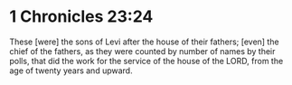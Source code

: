 # 1 Chronicles 23:24

These [were] the sons of Levi after the house of their fathers; [even] the chief of the fathers, as they were counted by number of names by their polls, that did the work for the service of the house of the LORD, from the age of twenty years and upward.